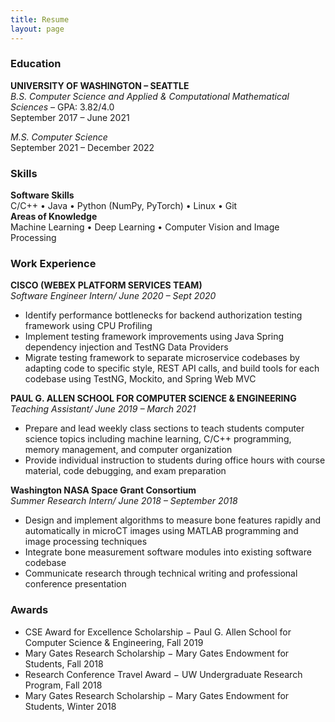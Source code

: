 ```yaml
---
title: Resume
layout: page
---
```

### Education
**UNIVERSITY OF WASHINGTON – SEATTLE**  
*B.S. Computer Science and Applied & Computational Mathematical Sciences* – GPA: 3.82/4.0  
September 2017 – June 2021  

*M.S. Computer Science*  
September 2021 – December 2022

### Skills
**Software Skills**  
C/C++ • Java • Python (NumPy, PyTorch) •  Linux • Git  
**Areas of Knowledge**  
Machine Learning • Deep Learning • Computer Vision and Image Processing

### Work Experience
**CISCO (WEBEX PLATFORM SERVICES TEAM)**  
*Software Engineer Intern/ June 2020 – Sept 2020*  
- Identify performance bottlenecks for backend authorization testing framework using CPU Profiling
- Implement testing framework improvements using Java Spring dependency injection and TestNG
Data Providers
- Migrate testing framework to separate microservice codebases by adapting code to specific style,
REST API calls, and build tools for each codebase using TestNG, Mockito, and Spring Web MVC

**PAUL G. ALLEN SCHOOL FOR COMPUTER SCIENCE & ENGINEERING**  
*Teaching Assistant/ June 2019 – March 2021*
- Prepare and lead weekly class sections to teach students computer science topics
including machine learning, C/C++ programming, memory management, and computer organization
- Provide individual instruction to students during office hours with course material, code debugging,
and exam preparation

**Washington NASA Space Grant Consortium**  
*Summer Research Intern/ June 2018 – September 2018*
- Design and implement algorithms to measure bone features rapidly and automatically in microCT
images using MATLAB programming and image processing techniques
- Integrate bone measurement software modules into existing software codebase
- Communicate research through technical writing and professional conference presentation

### Awards 
- CSE Award for Excellence Scholarship − Paul G. Allen School for Computer Science & Engineering, Fall 2019
- Mary Gates Research Scholarship − Mary Gates Endowment for Students, Fall 2018
- Research Conference Travel Award − UW Undergraduate Research Program, Fall 2018
- Mary Gates Research Scholarship − Mary Gates Endowment for Students, Winter 2018